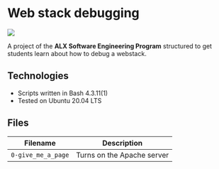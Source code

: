 # Web stack debugging

![](https://s3.amazonaws.com/intranet-projects-files/holbertonschool-sysadmin_devops/265/uWLzjc8.jpg)

A project of the **ALX Software Engineering Program** structured to get students learn about how to debug a webstack.

## Technologies
* Scripts written in Bash 4.3.11(1)
* Tested on Ubuntu 20.04 LTS

## Files

| Filename | Description |
| -------- | ----------- |
| `0-give_me_a_page` | Turns on the Apache server |